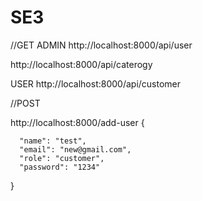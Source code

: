 # SE3
 
//GET
ADMIN 
http://localhost:8000/api/user


http://localhost:8000/api/caterogy 


USER
http://localhost:8000/api/customer

//POST

http://localhost:8000/add-user 
{
   
      "name": "test",
      "email": "new@gmail.com",
      "role": "customer",
      "password": "1234"
 }

